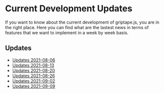 # Current Development Updates

If you want to know about the current development of griptape.js, you are in the right place.
Here you can find what are the lastest news in terms of features that we want to implement in
a week by week basis.

## Updates

- [Updates 2021-08-06](/updates/2021-08-06)
- [Updates 2021-08-13](/updates/2021-08-13)
- [Updates 2021-08-20](/updates/2021-08-20)
- [Updates 2021-08-26](/updates/2021-08-26)
- [Updates 2021-09-02](/updates/2021-09-02)
- [Updates 2021-09-09](/updates/2021-09-09)
